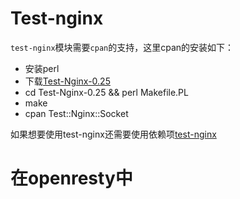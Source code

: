 # Test-nginx

`test-nginx`模块需要`cpan`的支持，这里cpan的安装如下：

* 安装perl
* 下载[Test-Nginx-0.25](http://search.cpan.org/CPAN/authors/id/A/AG/AGENT/Test-Nginx-0.25.tar.gz)
* cd Test-Nginx-0.25 && perl Makefile.PL
* make
* cpan Test::Nginx::Socket

如果想要使用test-nginx还需要使用依赖项[test-nginx](https://github.com/openresty/test-nginx)

# 在openresty中
